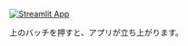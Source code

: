 [![Streamlit App](https://static.streamlit.io/badges/streamlit_badge_black_white.svg)](https://tmym-a-your-words-lab-start-b53yp6.streamlitapp.com/)


上のバッチを押すと、アプリが立ち上がります。
